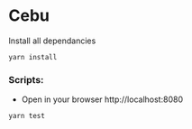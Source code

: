 # Cebu

Install all dependancies

```
yarn install
```

### Scripts:

- Open in your browser http://localhost:8080

```
yarn test
```
